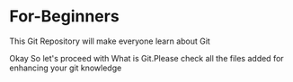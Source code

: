 # For-Beginners
This Git Repository will make everyone learn about Git

Okay So let's proceed with What is Git.Please check all the files added for enhancing your git knowledge

